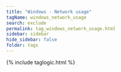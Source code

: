 ```yaml
---
title: "Windows - Network usage"
tagName: windows_network_usage
search: exclude
permalink: tag_windows_network_usage.html
sidebar: sidebar
hide_sidebar: false
folder: tags
---
```


{% include taglogic.html %}
